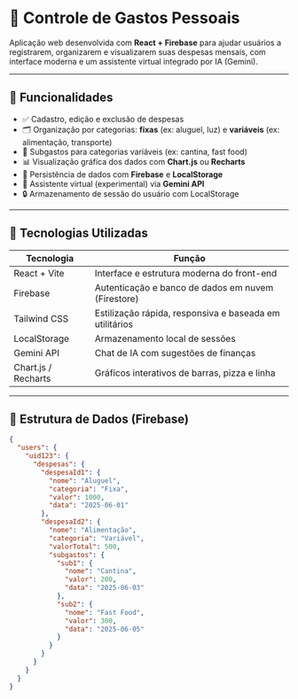 # 💸 Controle de Gastos Pessoais

Aplicação web desenvolvida com **React + Firebase** para ajudar usuários a registrarem, organizarem e visualizarem suas despesas mensais, com interface moderna e um assistente virtual integrado por IA (Gemini).

---

## 📌 Funcionalidades

- ✅ Cadastro, edição e exclusão de despesas  
- 🗂️ Organização por categorias: **fixas** (ex: aluguel, luz) e **variáveis** (ex: alimentação, transporte)  
- 🍔 Subgastos para categorias variáveis (ex: cantina, fast food)  
- 📊 Visualização gráfica dos dados com **Chart.js** ou **Recharts**  
- 🔄 Persistência de dados com **Firebase** e **LocalStorage**  
- 🤖 Assistente virtual (experimental) via **Gemini API**  
- 🔒 Armazenamento de sessão do usuário com LocalStorage  

---

## 🚀 Tecnologias Utilizadas

| Tecnologia       | Função                                                |
|------------------|------------------------------------------------------|
| React + Vite     | Interface e estrutura moderna do front-end           |
| Firebase         | Autenticação e banco de dados em nuvem (Firestore)   |
| Tailwind CSS     | Estilização rápida, responsiva e baseada em utilitários |
| LocalStorage     | Armazenamento local de sessões                        |
| Gemini API       | Chat de IA com sugestões de finanças                  |
| Chart.js / Recharts | Gráficos interativos de barras, pizza e linha      |

---

## 🧠 Estrutura de Dados (Firebase)

```json
{
  "users": {
    "uid123": {
      "despesas": {
        "despesaId1": {
          "nome": "Aluguel",
          "categoria": "Fixa",
          "valor": 1000,
          "data": "2025-06-01"
        },
        "despesaId2": {
          "nome": "Alimentação",
          "categoria": "Variável",
          "valorTotal": 500,
          "subgastos": {
            "sub1": {
              "nome": "Cantina",
              "valor": 200,
              "data": "2025-06-03"
            },
            "sub2": {
              "nome": "Fast Food",
              "valor": 300,
              "data": "2025-06-05"
            }
          }
        }
      }
    }
  }
}
